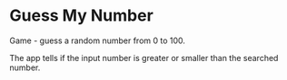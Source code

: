 # Guess My Number

Game - guess a random number from 0 to 100.

The app tells if the input number is greater or smaller than the searched number. 




